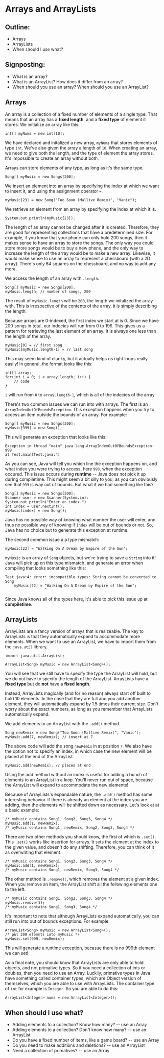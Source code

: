 # Arrays and ArrayLists

## Outline:
- Arrays
- ArrayLists
- When should I use what?

## Signposting:
- What is an array?
- What is an ArrayList? How does it differ from an array?
- When should you use an array? When should you use an ArrayList?

## Arrays

An array is a collection of a fixed number of elements of a single type. That means that an array has a **fixed length**, and a **fixed type** of element it stores. We initialize an array like this:

	int[] myNums = new int[10];

We have declared and initalized a new array, `myNums` that stores elements of type `int`. We've also given the array a length of `10`. When creating an array, we need to give both the length, and the type of element the array stores. It's impossible to create an array without both.

Arrays can store elements of any type, as long as it's the same type.

	Song[] myMusic = new Songs[200];

We insert an element into an array by specifying the index at which we want to insert it, and using the assignment operator `=`.

	myMusic[23] = new Song("Too Soon (Mallive Remix)", "Vanic");

We retrieve an element from an array by specifying the index at which it is.

	System.out.println(myMusic[23]);


The length of an array cannot be changed after it is created. Therefore, they are good for representing collections that have a predetermined size. For example, if you know that your phone can only hold 200 songs, then it makes sense to have an array to store the songs. The only way you could store more songs would be to buy a new phone, and the only way to increase the length of the array would be to make a new array. Likewise, it would make sense to use an array to represent a chessboard (with a 2D array). There's only 64 squares on the chessboard, and no way to add any more.

We access the length of an array with `.length`.

	Song[] myMusic = new Songs[200];
	myMusic.length; // number of songs, 200

The result of `myMusic.length` will be `200`, the length we initalized the array with. This is irrespective of the contents of the array, it is simply describing the length.

Because arrays are 0-indexed, the first index we start at is 0. Since we have 200 songs in total, our indecies will run from 0 to 199. This gives us a pattern for retrieving the last element of an array. It is always one less than the length of the array.

	myMusic[0] = // first song
	myMusic[myMusic.length-1] = // last song

This may seem kind of clunky, but it actually helps us right loops really easily!  In general, the format looks like this:

	int[] array;
	for(int i = 0; i < array.length; i++) {
		// code
	}

`i` will run from `0` to `array.length-1`, which is all of the indecies of the array.

There's two common issues we can run into with arrays. The first is an `ArrayIndexOutOfBoundsException`. This exception happens when you try to access an item outside the bounds of an array. For example:

	Song[] myMusic = new Songs[200];
	myMusic[999] = new Song();

This will generate an exception that looks like this:

	Exception in thread "main" java.lang.ArrayIndexOutOfBoundsException: 999
	at Test.main(Test.java:4)

As you can see, Java will tell you which line the exception happens on, and what index you were trying to access, here `999`, when the exception occured. This issue occurs during **runtime** -- Java does not pick it up during compiletime. This might seem a bit silly to you, as you can obviously see that `999` is way out of bounds. But what if we had something like this?

	Song[] myMusic = new Songs[200];
	Scanner user = new Scanner(System.in):
	System.out.println("Enter an index.")
	int index = user.nextInt();
	myMusic[index] = new Song();

Java has no possible way of knowing what number the user will enter, and thus no possible way of knowing if `index` will be out of bounds or not. So, Java has no choice but to generate this exception at runtime.

The second common issue a a type mismatch:

	myMusic[22] = "Walking On A Dream by Empire of the Sun";

`myMusic` is an array of `Song` objects, but we're trying to save a `String` into it! Java will pick up on this type mismatch, and generate an error when compiling that looks something like this:

	Test.java:4: error: incompatible types: String cannot be converted to Song
		myMusic[22] = "Walking On A Dream by Empire of the Sun";
					  ^

Since Java knows all of the types here, it's able to pick this issue up at **compiletime**.





## ArrayLists

ArrayLists are a fancy version of arrays that is resizeable. The key to ArrayLists is that they automatically expand to accommodate more elements. When we want to use an ArrayList, we have to import them from the `java.util` library.

	import java.util.ArrayList;

	ArrayList<Song> myMusic = new ArrayList<Song>();

You will see that we still have to specify the type the ArrayList will hold, but we do not have to specify the length of the ArrayList. ArrayLists have a **fixed type** but do **not** have a **fixed length**.

Instead, ArrayLists magically (and for no reason) always start off built to hold 10 elements. In the case that they are full and you add another element, they will automatically expand by 1.5 times their current size. Don't worry about the exact numbers, as long as you remember that ArrayLists automatically expand.

We add elements to an ArrayList with the `.add()` method.

	Song newRemix = new Song("Too Soon (Mallive Remix)", "Vanic");
	myMusic.add(7, newRemix); // insert at 7

The above code will add the song `newRemix` in at position `7`. We also have the option not to specify an index, in which case the new element will be placed at the end of the ArrayList.

	myMusic.add(newRemix); // places at end

Using the add method without an index is useful for adding a bunch of elements to an ArrayList in a loop. You'll never run out of space, because the ArrayList will expand to accommodate the new elements!


Because of ArrayLists's expandable nature, the `.add()` method has some interesting behavior. If there is already an element at the index you are adding, then the elements will be shifted down as necessary. Let's look at at a basic example:

	/* myMusic contains Song1, Song2, Song3, Song4 */
	myMusic.add(1, newRemix);
	/* myMusic contains Song1, newRemix, Song2, Song3, Song4 */

There are two other methods you should know, the first of which is `.set()`. This `.set()` works like insertion for arrays. It sets the element at the index to the given value, and doesn't do any shifting. Therefore, you can think of it as overwriting that element.

	/* myMusic contains Song1, Song2, Song3, Song4 */
	myMusic.add(1, newRemix);
	/* myMusic contains Song1, newRemix, Song3, Song4 */

The other method is `.remove()`, which removes the element at a given index. When you remove an item, the ArrayList shift all the following elements one to the left.

	/* myMusic contains Song1, Song2, Song3, Song4 */
	myMusic.remove(1);
	/* myMusic contains Song1, Song3, Song4 */

It's important to note that although ArrayLists expand automatically, you can still run into out of bounds exceptions. For example:

	ArrayList<Song> myMusic = new ArrayList<Song>();
	/* put 200 elemnts into myMusic */
	myMusic.set(999, newRemix);

This will generate a runtime exception, becasue there is no 999th element we can set!

As a final note, you should know that ArrayLists are only able to hold objects, and not primative types. So if you need a collection of ints or doubles, then you need to use an Array. Luckily, primative types in Java have something called container types, which are Object version of themselves, which you are able to use with ArrayLists. The container type of `int` for example is `Integer`. So you are able to do this:

	ArrayList<Integer> nums = new ArrayList<Integer>();

## When should I use what?
- Adding elements to a collection? Know how many? -- use an Array
- Adding elements to a collection? Don't know how many? -- use an ArrayList
- Do you have a fixed number of items, like a game board? -- use an Array
- Do you need to make additions and deletions? -- use an ArrayList
- Need a collection of primatives? -- use an Array

